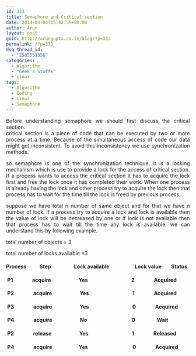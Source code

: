 ```yaml
---
id: 333
title: Semaphore and Critical section
date: 2014-04-04T15:42:55+00:00
author: Arun
layout: post
guid: http://arungupta.co.in/blog/?p=333
permalink: /?p=333
dsq_thread_id:
  - "2585551356"
categories:
  - Algorithm
  - "Geek's Stuffs"
  - Linux
tags:
  - Algorithm
  - Coding
  - Linux
  - Semaphore
---
```

<p style="text-align: justify;">
  Before understanding semaphore we should first discuss the critical section.<br /> critical section is a piece of code that can be executed by two or more process at a time. Because of the simultaneous access of code our data might get inconsistent. To avoid this inconsistency we use synchronization methods.
</p>

<p style="text-align: justify;">
  so semaphore is one of the synchronization technique. It is a locking mechanism which is use to provide a lock for the access of critical section. If a process wants to access the critical section it has to acquire the lock first and free the lock once it has completed their work. When one process is already having the lock and other process try to acquire the lock then that process has to wait for the time till the lock is freed by previous process.
</p>

<p style="text-align: justify;">
  suppose we have total n number of same object and for that we have n number of lock. if a process try to acquire a lock and lock is available then the value of lock will be decreased by one or if lock is not available then that process has to wait till the time any lock is available. we can understand this by following example.
</p>

<p style="text-align: justify;">
  total number of objects = 3
</p>

<p style="text-align: justify;">
  total number of locks available =3
</p>

#### Process           Step                   Lock available                     Lock value        Status

####  P1                acquire                       Yes                                    2                Acquired

####  P2                acquire                       Yes                                    1                Acquired

####  P3                acquire                       Yes                                    0                Acquired

####  P4                acquire                       No                                     0                  Wait

####  P2                release                       Yes                                    1                Released

<h4 style="text-align: justify;">
</h4>

####  P4                acquire                      Yes                                     0                Acquired